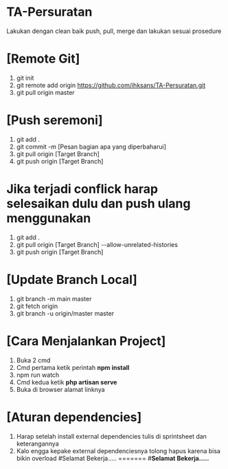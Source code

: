 # TA-Persuratan

Lakukan dengan clean baik push, pull, merge dan lakukan sesuai prosedure

# [Remote Git]

1. git init
2. git remote add origin https://github.com/ihksans/TA-Persuratan.git
3. git pull origin master


# [Push seremoni]
1. git add .
2. git commit -m [Pesan bagian apa yang diperbaharui]
3. git pull origin [Target Branch]
4. git push origin [Target Branch]

# Jika terjadi conflick harap selesaikan dulu dan push ulang menggunakan
1. git add .
2. git pull origin [Target Branch] --allow-unrelated-histories
3. git push origin [Target Branch]

# [Update Branch Local]
1. git branch -m main master
2. git fetch origin
3. git branch -u origin/master master



# [Cara Menjalankan Project]
1. Buka 2 cmd 
2. Cmd pertama ketik perintah **npm install**
3. npm run watch
4. Cmd kedua ketik **php artisan serve**
5. Buka di browser alamat linknya

# [Aturan dependencies]
1. Harap setelah install external dependencies tulis di sprintsheet dan keterangannya
2. Kalo engga kepake external dependenciesnya tolong hapus karena bisa bikin overload
#Selamat Bekerja.....
=======
#**Selamat Bekerja.....**

